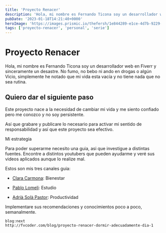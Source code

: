 ```yaml
---
title: 'Proyecto Renacer'
description: 'Hola, mi nombre es Fernando Ticona soy un desarrollador web en Fiverr y sinceramente un desastre.'
pubDate: '2023-01-18T14:21:40+0000'
heroImage: 'https://images.prismic.io/thefersh/1e844289-e1ce-4d7b-9229-44716c898d17_kristopher-roller-PC_lbSSxCZE-unsplash.jpg?auto=compress,format'
tags: ['proyecto-renacer', 'personal', 'serie']
---
```

# Proyecto Renacer
    
Hola, mi nombre es Fernando Ticona soy un desarrollador web en Fiverr y sinceramente un desastre.
No fumo, no bebo ni ando en drogas o algún Vicio, simplemente he notado que mi vida esta vacía y no tiene nada que no sea rutina.

## Quiero dar el siguiente paso

Este proyecto nace a la necesidad de cambiar mi vida y me siento confiado pero me conozco y no soy persistente.

Así que grabare y publicare lo necesario para activar mi sentido de responsabilidad y así que este proyecto sea efectivo.

Mi estrategia

Para poder superarme necesito una guia, asi que investigue a distintas fuentes. Encontre a distintos youtubers que pueden ayudarme y veré sus videos aplicados aunque lo realize mal.

Estos son mis tres canales guia:

- [Clara Carmona](https://www.youtube.com/@ClaraCarmona): Bienestar

- [Pablo Lomeli](https://www.youtube.com/@PabloLomeli): Estudio

- [Adrià Solà Pastor](https://www.youtube.com/@AdriaSolaPastor): Productividad

Implementare sus recomendaciones y conocimientos poco a poco, semanalmente.

```
blog:next
http://fvcoder.com/blog/proyecto-renacer-dormir-adecuadamente-dia-1
```            